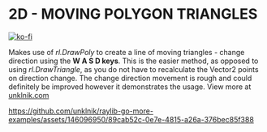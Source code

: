 
# 2D - MOVING POLYGON TRIANGLES

[![ko-fi](https://ko-fi.com/img/githubbutton_sm.svg)](https://ko-fi.com/E1E5YOJH1)

Makes use of *rl.DrawPoly* to create a line of moving triangles - change direction using the **W A S D keys**. This is the easier method, as opposed to using *rl.DrawTriangle*, as you do not have to recalculate the Vector2 points on direction change. The change direction movement is rough and could definitely be improved however it demonstrates the usage. View more at [unklnik.com](https://unklnik.com/posts/2d-moving-triangles/)

https://github.com/unklnik/raylib-go-more-examples/assets/146096950/89cab52c-0e7e-4815-a26a-376bec85f388
